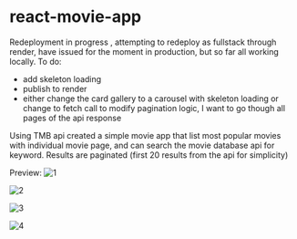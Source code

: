# react-movie-app
Redeployment in progress , attempting to redeploy as fullstack through render, have issued for the moment in production, but so far all working locally.
To do: 
- add skeleton loading
- publish to render
- either change the card gallery to a carousel with skeleton loading or change to fetch  call to modify pagination logic, I want to go though all pages of the api  response

Using TMB api created a simple movie app that list most popular movies with individual movie page, and can search the movie database api for keyword. Results are paginated (first 20 results from the api for simplicity)


Preview:
![1](https://github.com/whatthefoobar/react-movie-app/assets/69626975/738cf3a6-47b7-460a-a418-4ff30190b614)

![2](https://github.com/whatthefoobar/react-movie-app/assets/69626975/70dd3114-80f1-40ea-985d-1db45727d83f)

![3](https://github.com/whatthefoobar/react-movie-app/assets/69626975/2bd74777-1bd8-468c-b500-5764788bbeac)

![4](https://github.com/whatthefoobar/react-movie-app/assets/69626975/bf7e07a4-489d-4ed0-8308-09639a96b791)








